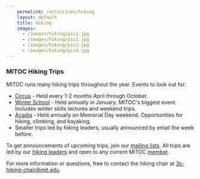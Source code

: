 ```yaml
---
    permalink: /activities/hiking
    layout: default
    title: Hiking
    images:
      - /images/hiking/pic1.jpg
      - /images/hiking/pic2.jpg
      - /images/hiking/pic3.jpg
      - /images/hiking/pic4.jpg
---
```


### MITOC Hiking Trips

MITOC runs many hiking trips throughout the year. Events to look out for:

*   [Circus](/events/circus) - Held every 1-2 months April through October.
*   [Winter School](/events/winter-school) - Held annually in January. MITOC's biggest event. Includes winter skills lectures and weekend trips.
*   [Acadia](/events/acadia) - Held annually on Memorial Day weekend. Opportunities for hiking, climbing, and kayaking.
*   Smaller trips led by hiking leaders, usually announced by email the week before.

To get announcements of upcoming trips, join our [mailing lists](/mailing-lists). All trips are led by our [hiking leaders](/get-involved/become-3-season-leader) and open to any current MITOC [member](/join).

For more information or questions, free to contact the hiking chair at [3s-hiking-chair@mit.edu](mailto:3s-hiking-chair@mit.edu).
